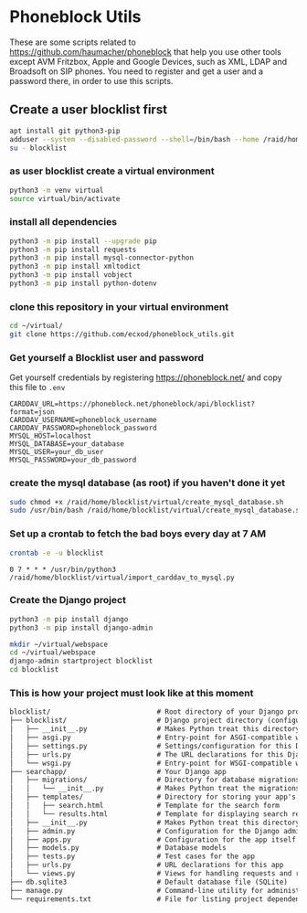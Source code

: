 # Phoneblock Utils

These are some scripts related to https://github.com/haumacher/phoneblock that help you use other tools except AVM Fritzbox, Apple and Google Devices, such as XML, LDAP and Broadsoft on SIP phones. 
You need to register and get a user and a password there, in order to use this scripts.

## Create a user blocklist first

```bash
apt install git python3-pip
adduser --system --disabled-password --shell=/bin/bash --home /raid/home/blocklist --group blocklist
su - blocklist
```
### as user blocklist create a virtual environment

```bash 
python3 -m venv virtual
source virtual/bin/activate
```

### install all dependencies

```bash
python3 -m pip install --upgrade pip
python3 -m pip install requests
python3 -m pip install mysql-connector-python
python3 -m pip install xmltodict
python3 -m pip install vobject
python3 -m pip install python-dotenv
```
### clone this repository in your virtual environment

```bash
cd ~/virtual/
git clone https://github.com/ecxod/phoneblock_utils.git
```

### Get yourself a Blocklist user and password

Get yourself credentials by registering https://phoneblock.net/ and copy this file to `.env`

```env
CARDDAV_URL=https://phoneblock.net/phoneblock/api/blocklist?format=json
CARDDAV_USERNAME=phoneblock_username
CARDDAV_PASSWORD=phoneblock_password
MYSQL_HOST=localhost
MYSQL_DATABASE=your_database
MYSQL_USER=your_db_user
MYSQL_PASSWORD=your_db_password
```

### create the mysql database (as root) if you haven't done it yet

```bash
sudo chmod +x /raid/home/blocklist/virtual/create_mysql_database.sh
sudo /usr/bin/bash /raid/home/blocklist/virtual/create_mysql_database.sh
```

### Set up a crontab to fetch the bad boys every day at 7 AM

```bash
crontab -e -u blocklist
```

```cron
0 7 * * * /usr/bin/python3 /raid/home/blocklist/virtual/import_carddav_to_mysql.py
```

### Create the Django project

```bash
python3 -m pip install django
python3 -m pip install django-admin

mkdir ~/virtual/webspace
cd ~/virtual/webspace
django-admin startproject blocklist
cd blocklist
```

### This is how your project must look like at this moment

```txt
blocklist/                          # Root directory of your Django project
├── blocklist/                      # Django project directory (configuration and settings)
│   ├── __init__.py                 # Makes Python treat this directory as a Python package
│   ├── asgi.py                     # Entry-point for ASGI-compatible web servers
│   ├── settings.py                 # Settings/configuration for this Django project
│   ├── urls.py                     # The URL declarations for this Django project
│   └── wsgi.py                     # Entry-point for WSGI-compatible web servers
├── searchapp/                      # Your Django app
│   ├── migrations/                 # Directory for database migrations files
│   │   └── __init__.py             # Makes Python treat the migrations directory as a Python package
│   ├── templates/                  # Directory for storing your app's templates
│   │   ├── search.html             # Template for the search form
│   │   └── results.html            # Template for displaying search results
│   ├── __init__.py                 # Makes Python treat this directory as a Python package
│   ├── admin.py                    # Configuration for the Django admin interface
│   ├── apps.py                     # Configuration for the app itself
│   ├── models.py                   # Database models
│   ├── tests.py                    # Test cases for the app
│   ├── urls.py                     # URL declarations for this app
│   └── views.py                    # Views for handling requests and returning responses
├── db.sqlite3                      # Default database file (SQLite)
├── manage.py                       # Command-line utility for administrative tasks
└── requirements.txt                # File for listing project dependencies
```